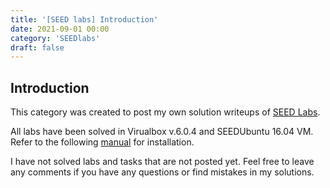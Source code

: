 ```yaml
---
title: '[SEED labs] Introduction'
date: 2021-09-01 00:00
category: 'SEEDlabs'
draft: false
---
```


## Introduction

This category was created to post my own solution writeups of [SEED Labs](https://seedsecuritylabs.org/).

All labs have been solved in Virualbox v.6.0.4 and SEEDUbuntu 16.04 VM. Refer to the following [manual](https://seedsecuritylabs.org/Labs_16.04/Documents/SEEDVM_VirtualBoxManual.pdf) for installation.

I have not solved labs and tasks that are not posted yet. Feel free to leave any comments if you have any questions or find mistakes in my solutions.

